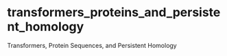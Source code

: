 # transformers_proteins_and_persistent_homology
Transformers, Protein Sequences, and Persistent Homology
